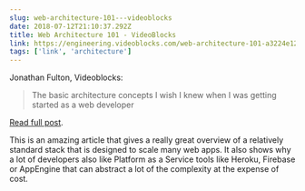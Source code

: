 ```yaml
---
slug: web-architecture-101---videoblocks
date: 2018-07-12T21:10:37.292Z
title: Web Architecture 101 - VideoBlocks
link: https://engineering.videoblocks.com/web-architecture-101-a3224e126947
tags: ['link', 'architecture']
---
```

Jonathan Fulton, Videoblocks:

> The basic architecture concepts I wish I knew when I was getting started as a web developer
> 

[Read full post](https://engineering.videoblocks.com/web-architecture-101-a3224e126947).

This is an amazing article that gives a really great overview of a relatively standard stack that is designed to scale many web apps. It also shows why a lot of developers also like Platform as a Service tools like Heroku, Firebase or AppEngine that can abstract a lot of the complexity at the expense of cost.
